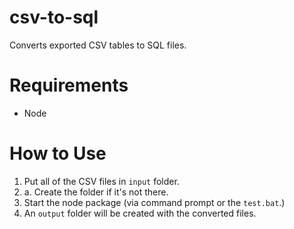 # csv-to-sql
Converts exported CSV tables to SQL files.

# Requirements
* Node

# How to Use
1. Put all of the CSV files in `input` folder.
2. a. Create the folder if it's not there.
3. Start the node package (via command prompt or the `test.bat`.)
4. An `output` folder will be created with the converted files.
